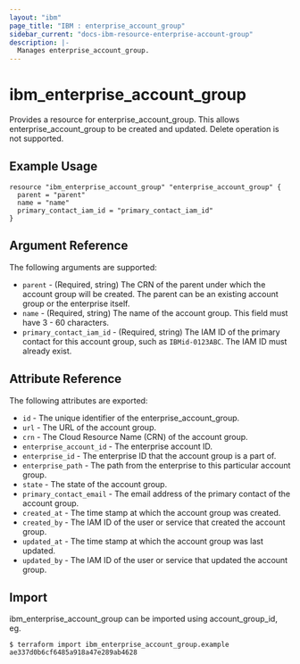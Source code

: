 ```yaml
---
layout: "ibm"
page_title: "IBM : enterprise_account_group"
sidebar_current: "docs-ibm-resource-enterprise-account-group"
description: |-
  Manages enterprise_account_group.
---
```


# ibm\_enterprise_account_group

Provides a resource for enterprise_account_group. This allows enterprise_account_group to be created and updated. Delete operation is not supported.

## Example Usage

```hcl
resource "ibm_enterprise_account_group" "enterprise_account_group" {
  parent = "parent"
  name = "name"
  primary_contact_iam_id = "primary_contact_iam_id"
}
```

## Argument Reference

The following arguments are supported:

* `parent` - (Required, string) The CRN of the parent under which the account group will be created. The parent can be an existing account group or the enterprise itself.
* `name` - (Required, string) The name of the account group. This field must have 3 - 60 characters.
* `primary_contact_iam_id` - (Required, string) The IAM ID of the primary contact for this account group, such as `IBMid-0123ABC`. The IAM ID must already exist.

## Attribute Reference

The following attributes are exported:

* `id` - The unique identifier of the enterprise_account_group.
* `url` - The URL of the account group.
* `crn` - The Cloud Resource Name (CRN) of the account group.
* `enterprise_account_id` - The enterprise account ID.
* `enterprise_id` - The enterprise ID that the account group is a part of.
* `enterprise_path` - The path from the enterprise to this particular account group.
* `state` - The state of the account group.
* `primary_contact_email` - The email address of the primary contact of the account group.
* `created_at` - The time stamp at which the account group was created.
* `created_by` - The IAM ID of the user or service that created the account group.
* `updated_at` - The time stamp at which the account group was last updated.
* `updated_by` - The IAM ID of the user or service that updated the account group.

## Import

ibm_enterprise_account_group can be imported using account_group_id, eg.

```
$ terraform import ibm_enterprise_account_group.example ae337d0b6cf6485a918a47e289ab4628
```
